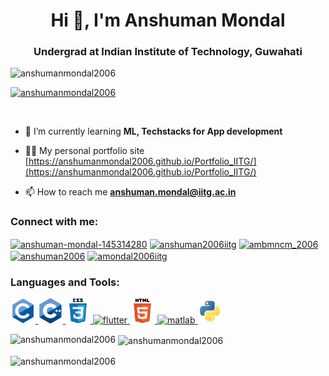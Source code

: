 <h1 align="center">Hi 👋, I'm Anshuman Mondal</h1>
<h3 align="center">Undergrad at Indian Institute of Technology, Guwahati</h3>

<p align="left"> <img src="https://komarev.com/ghpvc/?username=anshumanmondal2006&label=Profile%20views&color=0e75b6&style=flat" alt="anshumanmondal2006" /> </p>

<p align="left"> <a href="https://github.com/ryo-ma/github-profile-trophy"><img src="https://github-profile-trophy.vercel.app/?username=anshumanmondal2006" alt="anshumanmondal2006" /></a> </p>

<p align="left"> <a href="https://twitter.com/" target="blank"><img src="https://img.shields.io/twitter/follow/?logo=twitter&style=for-the-badge" alt="" /></a> </p>

- 🌱 I’m currently learning **ML, Techstacks for App development**

- 👨‍💻 My personal portfolio site [https://anshumanmondal2006.github.io/Portfolio_IITG/](https://anshumanmondal2006.github.io/Portfolio_IITG/)

- 📫 How to reach me **anshuman.mondal@iitg.ac.in**

<h3 align="left">Connect with me:</h3>
<p align="left">
<a href="https://linkedin.com/in/anshuman-mondal-145314280" target="blank"><img align="center" src="https://raw.githubusercontent.com/rahuldkjain/github-profile-readme-generator/master/src/images/icons/Social/linked-in-alt.svg" alt="anshuman-mondal-145314280" height="30" width="40" /></a>
<a href="https://kaggle.com/anshuman2006iitg" target="blank"><img align="center" src="https://raw.githubusercontent.com/rahuldkjain/github-profile-readme-generator/master/src/images/icons/Social/kaggle.svg" alt="anshuman2006iitg" height="30" width="40" /></a>
<a href="https://instagram.com/ambmncm_2006" target="blank"><img align="center" src="https://raw.githubusercontent.com/rahuldkjain/github-profile-readme-generator/master/src/images/icons/Social/instagram.svg" alt="ambmncm_2006" height="30" width="40" /></a>
<a href="https://codeforces.com/profile/anshuman2006" target="blank"><img align="center" src="https://raw.githubusercontent.com/rahuldkjain/github-profile-readme-generator/master/src/images/icons/Social/codeforces.svg" alt="anshuman2006" height="30" width="40" /></a>
<a href="https://www.leetcode.com/amondal2006iitg" target="blank"><img align="center" src="https://raw.githubusercontent.com/rahuldkjain/github-profile-readme-generator/master/src/images/icons/Social/leet-code.svg" alt="amondal2006iitg" height="30" width="40" /></a>
</p>

<h3 align="left">Languages and Tools:</h3>
<p align="left"> <a href="https://www.cprogramming.com/" target="_blank" rel="noreferrer"> <img src="https://raw.githubusercontent.com/devicons/devicon/master/icons/c/c-original.svg" alt="c" width="40" height="40"/> </a> <a href="https://www.w3schools.com/cpp/" target="_blank" rel="noreferrer"> <img src="https://raw.githubusercontent.com/devicons/devicon/master/icons/cplusplus/cplusplus-original.svg" alt="cplusplus" width="40" height="40"/> </a> <a href="https://www.w3schools.com/css/" target="_blank" rel="noreferrer"> <img src="https://raw.githubusercontent.com/devicons/devicon/master/icons/css3/css3-original-wordmark.svg" alt="css3" width="40" height="40"/> </a> <a href="https://flutter.dev" target="_blank" rel="noreferrer"> <img src="https://www.vectorlogo.zone/logos/flutterio/flutterio-icon.svg" alt="flutter" width="40" height="40"/> </a> <a href="https://www.w3.org/html/" target="_blank" rel="noreferrer"> <img src="https://raw.githubusercontent.com/devicons/devicon/master/icons/html5/html5-original-wordmark.svg" alt="html5" width="40" height="40"/> </a> <a href="https://www.mathworks.com/" target="_blank" rel="noreferrer"> <img src="https://upload.wikimedia.org/wikipedia/commons/2/21/Matlab_Logo.png" alt="matlab" width="40" height="40"/> </a> <a href="https://www.python.org" target="_blank" rel="noreferrer"> <img src="https://raw.githubusercontent.com/devicons/devicon/master/icons/python/python-original.svg" alt="python" width="40" height="40"/> </a> </p>

<p><img align="left" src="https://github-readme-stats.vercel.app/api/top-langs?username=anshumanmondal2006&show_icons=true&locale=en&layout=compact" alt="anshumanmondal2006" /></p>

<p>&nbsp;<img align="center" src="https://github-readme-stats.vercel.app/api?username=anshumanmondal2006&show_icons=true&locale=en" alt="anshumanmondal2006" /></p>

<p><img align="center" src="https://github-readme-streak-stats.herokuapp.com/?user=anshumanmondal2006&" alt="anshumanmondal2006" /></p>
